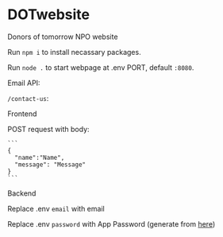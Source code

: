 # DOTwebsite
Donors of tomorrow NPO website 

Run `npm i` to install necassary packages.

Run `node .` to start webpage at .env PORT, default `:8080`.

Email API:

`/contact-us`:

Frontend

  POST request with body:
  
    ```
    {
      "name":"Name",
      "message": "Message"
    }
    ```

Backend

  Replace .env `email` with email

  Replace .env `password` with App Password (generate from [here](https://support.google.com/mail/answer/185833?hl=en))
